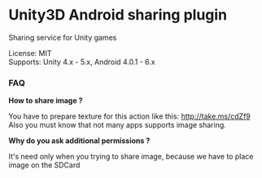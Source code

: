 Unity3D Android sharing plugin
=====
Sharing service for Unity games

License: MIT<br>Supports: Unity 4.x - 5.x, Android 4.0.1 - 6.x

### FAQ

**How to share image ?**

You have to prepare texture for this action like this: http://take.ms/cdZf9
Also you must know that not many apps supports image sharing.

**Why do you ask additional permissions  ?**

It's need only when you trying to share image, because we have to place image on the SDCard

